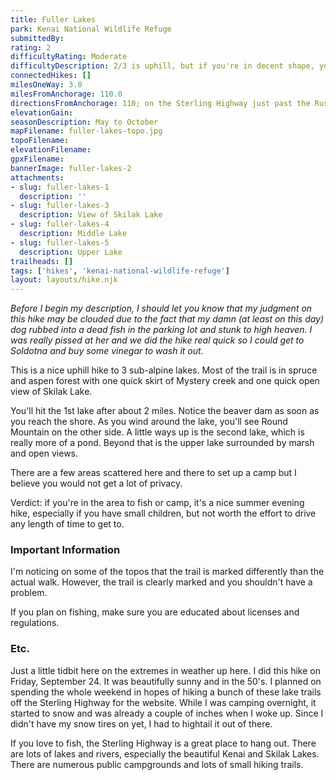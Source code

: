 ```yaml
---
title: Fuller Lakes
park: Kenai National Wildlife Refuge
submittedBy: 
rating: 2
difficultyRating: Moderate
difficultyDescription: 2/3 is uphill, but if you're in decent shape, you shouldn't have a problem.
connectedHikes: []
milesOneWay: 3.0
milesFromAnchorage: 110.0
directionsFromAnchorage: 110; on the Sterling Highway just past the Russian River Trailhead/Campground
elevationGain: 
seasonDescription: May to October
mapFilename: fuller-lakes-topo.jpg
topoFilename: 
elevationFilename: 
gpxFilename: 
bannerImage: fuller-lakes-2
attachments:
- slug: fuller-lakes-1
  description: ''
- slug: fuller-lakes-3
  description: View of Skilak Lake
- slug: fuller-lakes-4
  description: Middle Lake
- slug: fuller-lakes-5
  description: Upper Lake
trailheads: []
tags: ['hikes', 'kenai-national-wildlife-refuge']
layout: layouts/hike.njk
---
```

*Before I begin my description, I should let you know that my judgment on this hike may be clouded due to the fact that my damn (at least on this day) dog rubbed into a dead fish in the parking lot and stunk to high heaven. I was really pissed at her and we did the hike real quick so I could get to Soldotna and buy some vinegar to wash it out.*

This is a nice uphill hike to 3 sub-alpine lakes. Most of the trail is in spruce and aspen forest with one quick skirt of Mystery creek and one quick open view of Skilak Lake.

You'll hit the 1st lake after about 2 miles. Notice the beaver dam as soon as you reach the shore. As you wind around the lake, you'll see Round Mountain on the other side. A little ways up is the second lake, which is really more of a pond. Beyond that is the upper lake surrounded by marsh and open views.

There are a few areas scattered here and there to set up a camp but I believe you would not get a lot of privacy.

Verdict: if you're in the area to fish or camp, it's a nice summer evening hike, especially if you have small children, but not worth the effort to drive any length of time to get to.

### Important Information

I'm noticing on some of the topos that the trail is marked differently than the actual walk. However, the trail is clearly marked and you shouldn't have a problem. 

If you plan on fishing, make sure you are educated about licenses and regulations.

### Etc.

Just a little tidbit here on the extremes in weather up here. I did this hike on Friday, September 24. It was beautifully sunny and in the 50's. I planned on spending the whole weekend in hopes of hiking a bunch of these lake trails off the Sterling Highway for the website. While I was camping overnight, it started to snow and was already a couple of inches when I woke up. Since I didn't have my snow tires on yet, I had to hightail it out of there.

If you love to fish, the Sterling Highway is a great place to hang out. There are lots of lakes and rivers, especially the beautiful Kenai and Skilak Lakes. There are numerous public campgrounds and lots of small hiking trails.